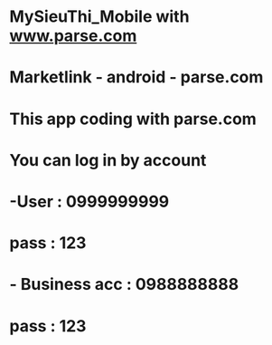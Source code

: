 # MySieuThi_Mobile with www.parse.com
# Marketlink - android - parse.com 
# This app coding with parse.com
# You can log in by account
# -User : 0999999999
# pass : 123
# - Business acc : 0988888888
# pass : 123
